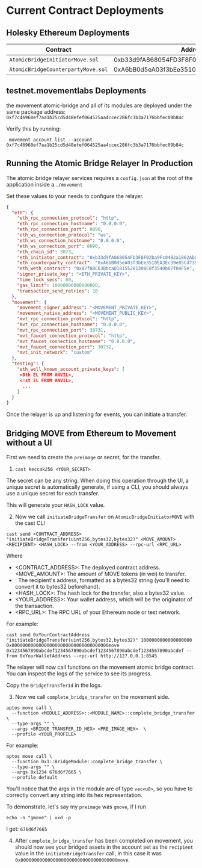 # Current Contract Deployments
## Holesky Ethereum Deployments

| Contract                         | Address                                      |
|-----------------------------------|----------------------------------------------|
| `AtomicBridgeInitiatorMove.sol`   | 0xb33d9fA868054FD3F8F02ba9Fc04B2a1862Ab855   |
| `AtomicBridgeCounterpartyMove.sol`    | 0xA6bB0d5eA03f3bEe3510EA3Ec39e85Cd7395Bc37   |


## testnet.movementlabs Deployments
the movement atomic-bridge and all of its modules are deployed under the same package address:
`0xf7c46960ef7aa1b25cd5d48efef064525aa4ccec286fc3b3a7176bbfec09b84c`

Verify this by running:
```
 movement account list --account 0xf7c46960ef7aa1b25cd5d48efef064525aa4ccec286fc3b3a7176bbfec09b84c 
```
## Running the Atomic Bridge Relayer In Production
The atomic bridge relayer services requires a `config.json` at the root of the application inside a `./movement`

Set these values to your needs to configure the relayer.

```json
{
  "eth": {
    "eth_rpc_connection_protocol": "http",
    "eth_rpc_connection_hostname": "0.0.0.0",
    "eth_rpc_connection_port": 8090,
    "eth_ws_connection_protocol": "ws",
    "eth_ws_connection_hostname": "0.0.0.0",
    "eth_ws_connection_port": 8090,
    "eth_chain_id": 3073,
    "eth_initiator_contract": "0xb33d9fA868054FD3F8F02ba9Fc04B2a1862Ab855",
    "eth_counterparty_contract": "0xA6bB0d5eA03f3bEe3510EA3Ec39e85Cd7395Bc37",
    "eth_weth_contract": "0xB7f8BC63BbcaD18155201308C8f3540b07f84F5e",
    "signer_private_key": "<ETH_PRIVATE_KEY>",
    "time_lock_secs": 60,
    "gas_limit": 10000000000000000,
    "transaction_send_retries": 10
  },
  "movement": {
    "movement_signer_address": "<MOVEMENT_PRIVATE_KEY>",
    "movement_native_address": "<MOVEMENT_PUBLIC_KEY>",
    "mvt_rpc_connection_protocol": "http",
    "mvt_rpc_connection_hostname": "0.0.0.0",
    "mvt_rpc_connection_port": 30731,
    "mvt_faucet_connection_protocol": "http",
    "mvt_faucet_connection_hostname": "0.0.0.0",
    "mvt_faucet_connection_port": 30732,
    "mvt_init_network": "custom"
  },
  "testing": {
    "eth_well_known_account_private_keys": [
     <0th EL FROM ANVIL>,
     <1st EL FROM ANVIL>,
      ...
    ]
  }
}

```
Once the relayer is up and listening for events, you can initiate a transfer.

## Bridging MOVE from Ethereum to Movement without a UI

First we need to create the `preimage` or secret, for the transfer. 

1. `cast keccak256 <YOUR_SECRET>`

The secret can be any string. When doing this operation through the UI, a unique secret is automatically generate, if using a CLI, you should always use a unique secret for each transfer.

This will generate your `HASH_LOCK` value.

2. Now we call `initiateBridgeTransfer` on `AtomicBridgeInitiatorMOVE` with the cast CLI

```
cast send <CONTRACT_ADDRESS> "initiateBridgeTransfer(uint256,bytes32,bytes32)" <MOVE_AMOUNT> <RECIPIENT> <HASH_LOCK> --from <YOUR_ADDRESS> --rpc-url <RPC_URL>
```
Where 
- <CONTRACT_ADDRESS>: The deployed contract address.
<MOVE_AMOUNT>: The amount of MOVE tokens (in wei) to transfer.
- <RECIPIENT>: The recipient's address, formatted as a bytes32 string (you'll need to convert it to bytes32 beforehand).
- <HASH_LOCK>: The hash lock for the transfer, also a bytes32 value.
- <YOUR_ADDRESS>: Your wallet address, which will be the originator of the transaction.
- <RPC_URL>: The RPC URL of your Ethereum node or test network.

For example:
```
cast send 0xYourContractAddress "initiateBridgeTransfer(uint256,bytes32,bytes32)" 1000000000000000000 0x000000000000000000000000000000000000move 0x1234567890abcdef1234567890abcdef1234567890abcdef1234567890abcdef --from 0xYourWalletAddress --rpc-url http://127.0.0.1:8545
```
The relayer will now call functions on the movement atomic bridge contract. You can inspect the logs of the service to see its progress. 

Copy the `BridgeTransferId` in the logs. 
    
3. Now we call `complete_bridge_transfer` on the movement side. 
```
aptos move call \
  --function <MODULE_ADDRESS>::<MODULE_NAME>::complete_bridge_transfer \
  --type-args "" \
  --args <BRIDGE_TRANSFER_ID_HEX> <PRE_IMAGE_HEX>  \
  --profile <YOUR_PROFILE>
```

For example:
```
aptos move call \
  --function 0x1::BridgeModule::complete_bridge_transfer \
  --type-args "" \
  --args 0x1234 676d6f7665 \
  --profile default
```
You'll notice that the args in the module are of type `vec<u8>`, so you have to correctly convert any string into its hex representation. 

To demonstrate, let's say my `preimage` was `gmove`, if I run 
```
echo -n "gmove" | xxd -p
```
I get: `676d6f7665`

4. After `complete_bridge_transfer` has been completed on movement, you should now see your bridged assets in the account set as the `recipient` value in the `initiateBridgeTransfer` call, in this case it was `0x000000000000000000000000000000000000move`.
